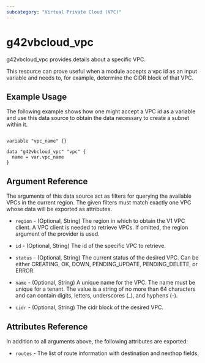 ```yaml
---
subcategory: "Virtual Private Cloud (VPC)"
---
```


# g42vbcloud\_vpc

g42vbcloud_vpc provides details about a specific VPC.

This resource can prove useful when a module accepts a vpc id as an input variable and needs to, for example, determine the CIDR block of that VPC.

## Example Usage

The following example shows how one might accept a VPC id as a variable and use this data source to obtain the data necessary to create a subnet within it.

```hcl

variable "vpc_name" {}

data "g42vbcloud_vpc" "vpc" {
  name = var.vpc_name
}

```

## Argument Reference

The arguments of this data source act as filters for querying the available VPCs in the current region. The given filters must match exactly one VPC whose data will be exported as attributes.

* `region` - (Optional, String) The region in which to obtain the V1 VPC client. A VPC client is needed to retrieve VPCs. If omitted, the region argument of the provider is used.

* `id` - (Optional, String) The id of the specific VPC to retrieve.

* `status` - (Optional, String) The current status of the desired VPC. Can be either CREATING, OK, DOWN, PENDING_UPDATE, PENDING_DELETE, or ERROR.

* `name` - (Optional, String) A unique name for the VPC. The name must be unique for a tenant. The value is a string of no more than 64 characters and can contain digits, letters, underscores (_), and hyphens (-).

* `cidr` - (Optional, String) The cidr block of the desired VPC.



## Attributes Reference

In addition to all arguments above, the following attributes are exported:

* `routes` - The list of route information with destination and nexthop fields.

